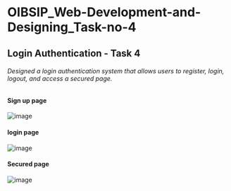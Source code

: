 # OIBSIP_Web-Development-and-Designing_Task-no-4

## Login Authentication - Task 4
###### Designed a login authentication system that allows users to register, login, logout, and access a secured page.
#### Sign up page
![image](https://github.com/user-attachments/assets/89e5dd69-059b-4bf5-97e2-c2f4284375d7)

#### login page
![image](https://github.com/user-attachments/assets/aa473c91-5f5f-4d45-8b8d-4dfba44cd985)

#### Secured page
![image](https://github.com/user-attachments/assets/145722af-1913-475d-8e99-c5df0277a7d3)
